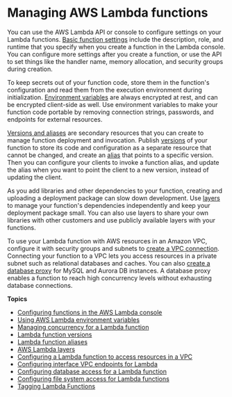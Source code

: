 # Managing AWS Lambda functions<a name="lambda-functions"></a>

You can use the AWS Lambda API or console to configure settings on your Lambda functions\. [Basic function settings](configuration-console.md) include the description, role, and runtime that you specify when you create a function in the Lambda console\. You can configure more settings after you create a function, or use the API to set things like the handler name, memory allocation, and security groups during creation\.

To keep secrets out of your function code, store them in the function's configuration and read them from the execution environment during initialization\. [Environment variables](configuration-envvars.md) are always encrypted at rest, and can be encrypted client\-side as well\. Use environment variables to make your function code portable by removing connection strings, passwords, and endpoints for external resources\.

[Versions and aliases](configuration-versions.md) are secondary resources that you can create to manage function deployment and invocation\. Publish [versions](configuration-versions.md) of your function to store its code and configuration as a separate resource that cannot be changed, and create an [alias](configuration-aliases.md) that points to a specific version\. Then you can configure your clients to invoke a function alias, and update the alias when you want to point the client to a new version, instead of updating the client\.

As you add libraries and other dependencies to your function, creating and uploading a deployment package can slow down development\. Use [layers](configuration-layers.md) to manage your function's dependencies independently and keep your deployment package small\. You can also use layers to share your own libraries with other customers and use publicly available layers with your functions\.

To use your Lambda function with AWS resources in an Amazon VPC, configure it with security groups and subnets to [create a VPC connection](configuration-vpc.md)\. Connecting your function to a VPC lets you access resources in a private subnet such as relational databases and caches\. You can also [create a database proxy](configuration-database.md) for MySQL and Aurora DB instances\. A database proxy enables a function to reach high concurrency levels without exhausting database connections\.

**Topics**
+ [Configuring functions in the AWS Lambda console](configuration-console.md)
+ [Using AWS Lambda environment variables](configuration-envvars.md)
+ [Managing concurrency for a Lambda function](configuration-concurrency.md)
+ [Lambda function versions](configuration-versions.md)
+ [Lambda function aliases](configuration-aliases.md)
+ [AWS Lambda layers](configuration-layers.md)
+ [Configuring a Lambda function to access resources in a VPC](configuration-vpc.md)
+ [Configuring interface VPC endpoints for Lambda](configuration-vpc-endpoints.md)
+ [Configuring database access for a Lambda function](configuration-database.md)
+ [Configuring file system access for Lambda functions](configuration-filesystem.md)
+ [Tagging Lambda Functions](configuration-tags.md)